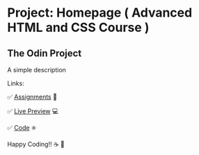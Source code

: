# Project: Homepage ( Advanced HTML and CSS Course )

## The Odin Project

A simple description

Links:

:white_check_mark: [Assignments](https://www.theodinproject.com/lessons/node-path-advanced-html-and-css-homepage#assignment) :blue_book:

:white_check_mark: [Live Preview](https://carlosfrontend.github.io/project-homepage/) :computer:

:white_check_mark: [Code](https://github.com/carlosfrontend/project-homepage) :eight_spoked_asterisk:

Happy Coding!! :coffee: :rocket:
